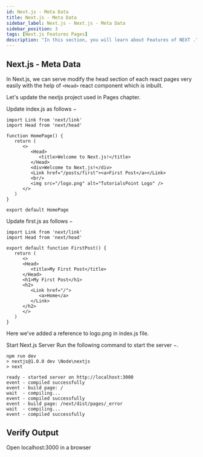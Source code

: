 ```yaml
---
id: Next.js - Meta Data
title: Next.js - Meta Data
sidebar_label: Next.js - Next.js - Meta Data
sidebar_position: 3
tags: [Next.js Features Pages]
description: "In this section, you will learn about Features of NEXT ."
---
```

## Next.js - Meta Data

In Next.js, we can serve modify the head section of each react pages very easily with the help of ```<Head>``` react component which is inbuilt.

Let's update the nextjs project used in Pages chapter.

Update index.js as follows −

```
import Link from 'next/link'
import Head from 'next/head'

function HomePage() {
   return (
      <>
         <Head>
            <title>Welcome to Next.js!</title>
         </Head>
         <div>Welcome to Next.js!</div>
         <Link href="/posts/first"><a>First Post</a></Link>
         <br/>
         <img src="/logo.png" alt="TutorialsPoint Logo" />
      </>	    
   )
}

export default HomePage
```

Update first.js as follows −

```
import Link from 'next/link'
import Head from 'next/head'

export default function FirstPost() {
   return (
      <>
      <Head>
         <title>My First Post</title>
      </Head>
      <h1>My First Post</h1>
      <h2>
         <Link href="/">
            <a>Home</a>
         </Link>
      </h2>
      </>	  
   )
}
```

Here we've added a reference to logo.png in index.js file.

Start Next.js Server
Run the following command to start the server −.

```
npm run dev
> nextjs@1.0.0 dev \Node\nextjs
> next

ready - started server on http://localhost:3000
event - compiled successfully
event - build page: /
wait  - compiling...
event - compiled successfully
event - build page: /next/dist/pages/_error
wait  - compiling...
event - compiled successfully
```


## Verify Output

Open localhost:3000 in a browser